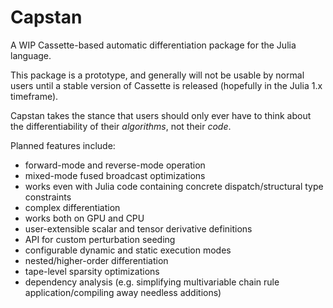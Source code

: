 # Capstan

A WIP Cassette-based automatic differentiation package for the Julia language.

This package is a prototype, and generally will not be usable by normal users until a stable
version of Cassette is released (hopefully in the Julia 1.x timeframe).

Capstan takes the stance that users should only ever have to think about
the differentiability of their *algorithms*, not their *code*.

Planned features include:

- forward-mode and reverse-mode operation
- mixed-mode fused broadcast optimizations
- works even with Julia code containing concrete dispatch/structural type constraints
- complex differentiation
- works both on GPU and CPU
- user-extensible scalar and tensor derivative definitions
- API for custom perturbation seeding
- configurable dynamic and static execution modes
- nested/higher-order differentiation
- tape-level sparsity optimizations
- dependency analysis (e.g. simplifying multivariable chain rule application/compiling away needless additions)
